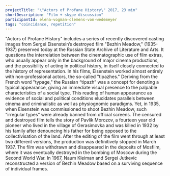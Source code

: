 ```yaml
---
projectTitle: "\"Actors of Profane History\" 2017, 23 min"
shortDescription: "Film + skype discussion"
participantId: elena-vogman-clemens-von-wedemeyer
tags: "coincidance, repetition"
---
```


"Actors of Profane History" includes a series of recently discovered casting images from Sergei Eisenstein’s destroyed film "Bezhin Meadow," (1935-1937) preserved today at the Russian State Archive of Literature and Arts. It questions the interrelation between the cinematographic use of film extras, who usually appear only in the background of major cinema productions, and the possibility of acting in political history, in itself closely connected to the history of representation. In his films, Eisenstein worked almost entirely with non-professional actors, the so-called "tipazhes." Deriving from the French word "typage," the Russian “tipazh” was a concept for denoting a typical appearance, giving an immediate visual presence to the palpable characteristics of a social type. This reading of human appearance as evidence of social and political conditions elucidates parallels between cinema and criminalistic as well as physiognomic paradigms. Yet, in 1935, when Eisenstein was commissioned to shoot Bezhin Meadow, such “irregular types” were already banned from official screens. The censured and destroyed film tells the story of Pavlik Morozov, a fourteen year old pioneer who lived in the village of Gerasimovka and was killed in 1932 by his family after denouncing his father for being opposed to the collectivisation of the land. After the editing of the film went through at least two different versions, the production was definitively stopped in March 1937. The film was withdrawn and disappeared in the deposits of Mosfilm, where it was eventually destroyed in the bombing of Moscow during the Second World War. In 1967, Naum Kleiman and Sergei Jutkevic reconstructed a version of Bezhin Meadow based on a surviving sequence of individual frames.
